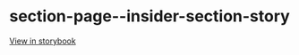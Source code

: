 # section-page--insider-section-story

[View in storybook](https://raw.githack.com/Independent-Digital-News-and-Media-Ltd/standard-pwamp-sb/PR-572-sb/index.html?path=/story/section-page--insider-section-story)